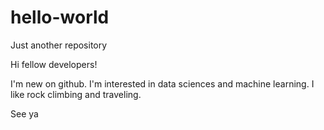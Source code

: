 # hello-world
Just another repository

Hi fellow developers!

I'm new on github. I'm interested in data sciences and machine learning.
I like rock climbing and traveling.

See ya
